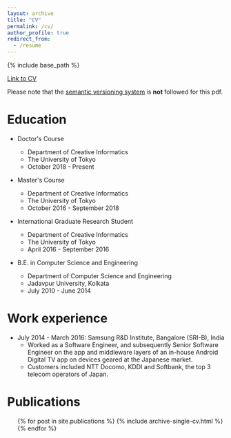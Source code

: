 ```yaml
---
layout: archive
title: "CV"
permalink: /cv/
author_profile: true
redirect_from:
  - /resume
---
```


{% include base_path %}

[Link to CV](CV_Sabyasachi_v22.pdf)

Please note that the [semantic versioning system](http://semver.org/) is **not** followed for this pdf.

Education
======
* Doctor's Course
  * Department of Creative Informatics
  * The University of Tokyo
  * October 2018 - Present


* Master's Course
  * Department of Creative Informatics
  * The University of Tokyo
  * October 2016 - September 2018

* International Graduate Research Student
  * Department of Creative Informatics
  * The University of Tokyo
  * April 2016 - September 2016


* B.E. in Computer Science and Engineering
  * Department of Computer Science and Engineering
  * Jadavpur University, Kolkata
  * July 2010 - June 2014

Work experience
======
* July 2014 - March 2016: Samsung R&D Institute, Bangalore (SRI-B), India
  * Worked as a Software Engineer, and subsequently Senior Software Engineer on the app and middleware layers of an in-house Android Digital TV app on devices geared at the Japanese market.  
  * Customers included NTT Docomo, KDDI and Softbank, the top 3 telecom operators of Japan.
  
Publications
======
  <ul>{% for post in site.publications %}
    {% include archive-single-cv.html %}
  {% endfor %}</ul>